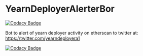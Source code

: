 # YearnDeployerAlerterBor

[![Codacy Badge](https://api.codacy.com/project/badge/Grade/468c876dcb1d4c5f92c6a950b53bd054)](https://app.codacy.com/gh/hazrid93/YearnDeployerAlerterBot?utm_source=github.com&utm_medium=referral&utm_content=hazrid93/YearnDeployerAlerterBot&utm_campaign=Badge_Grade_Settings)

Bot to alert of yearn deployer activity on etherscan to twitter at: https://twitter.com/yearndeployera1

[![Codacy Badge](https://app.codacy.com/project/badge/Grade/6c34db8061d24427831d6d7a72b654dd)](https://www.codacy.com/gh/hazrid93/YearnDeployerAlerterBot/dashboard?utm_source=github.com&amp;utm_medium=referral&amp;utm_content=hazrid93/YearnDeployerAlerterBot&amp;utm_campaign=Badge_Grade)
